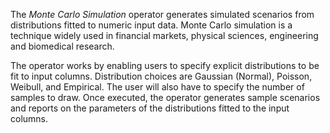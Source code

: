 The _Monte Carlo Simulation_ operator generates simulated scenarios from distributions fitted to numeric input data. Monte Carlo simulation is a technique widely used in financial markets, physical sciences, engineering and biomedical research.

The operator works by enabling users to specify explicit distributions to be fit to input columns. Distribution choices are Gaussian (Normal), Poisson, Weibull, and Empirical. The user will also have to specify the number of samples to draw. Once executed, the operator generates sample scenarios and reports on the parameters of the distributions fitted to the input columns.

